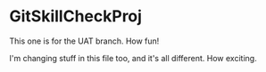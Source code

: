 # GitSkillCheckProj

This one is for the UAT branch. How fun!

I'm changing stuff in this file too, and it's all different. How exciting.
